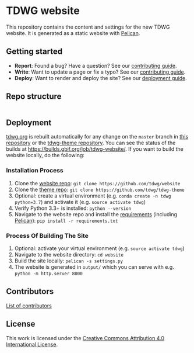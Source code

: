 # TDWG website

This repository contains the content and settings for the new TDWG website. It is generated as a static website with [Pelican](http://docs.getpelican.com/).

## Getting started

* **Report**: Found a bug? Have a question? See our [contributing guide](.github/CONTRIBUTING.md).
* **Write**: Want to update a page or fix a typo? See our [contributing guide](.github/CONTRIBUTING.md).
* **Deploy**: Want to render and deploy the site? See our [deployment guide](#deployment).

## Repo structure

```

```

## Deployment

[tdwg.org](https://www.tdwg.org) is rebuilt automatically for any change on the `master` branch in [this repository](https://github.com/tdwg/website) or the [tdwg-theme repository](https://github.com/tdwg/tdwg-theme). You can see the status of the builds at <https://builds.gbif.org/job/tdwg-website/>. If you want to build the website locally, do the following:

### Installation Process

1. Clone the [website repo](https://github.com/tdwg/website): `git clone https://github.com/tdwg/website`
2. Clone the [theme repo](https://github.com/tdwg/tdwg-theme): `git clone https://github.com/tdwg/tdwg-theme`
3. Optional: create a virtual environment (e.g. `conda create -n tdwg python=3.7`) and activate it (e.g. `source activate tdwg`)
4. Verify Python 3.3+ is installed: `python --version`
5. Navigate to the website repo and install the [requirements](requirements.txt) (including [Pelican](http://docs.getpelican.com/en/stable/install.html)): `pip install -r requirements.txt`

### Process Of Building The Site

1. Optional: activate your virtual environment (e.g. `source activate tdwg`)
2. Navigate to the website directory: `cd website`
3. Build the site locally: `pelican -s settings.py`
4. The website is generated in `output/` which you can serve with e.g. `python -m http.server 8000`

## Contributors

[List of contributors](https://github.com/tdwg/website/contributors)

## License

This work is licensed under the [Creative Commons Attribution 4.0 International License](https://creativecommons.org/licenses/by/4.0/).
